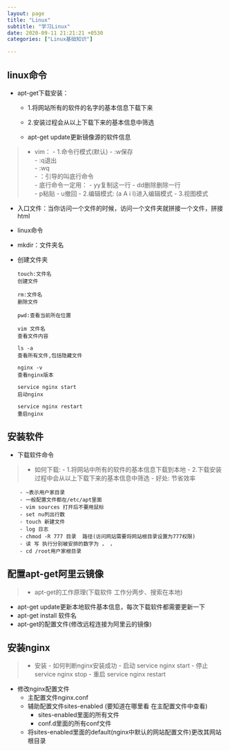 ```yaml
---
layout: page
title: "Linux"
subtitle: "学习Linux"
date: 2020-09-11 21:21:21 +0530
categories: ["Linux基础知识"]

---
```


## linux命令

- apt-get下载安装：
    - 1.将网站所有的软件的名字的基本信息下载下来

    - 2.安装过程会从以上下载下来的基本信息中筛选

    - apt-get update更新镜像源的软件信息

>- vim：
    - 1.命令行模式(默认) 
        - :w保存   
        - :q退出     
        - :wq     
        - ：引导的叫底行命令  
        - 底行命令一定用：
        - yy复制这一行 
        - dd删除删除一行  
        - p粘贴 
        - u撤回 
    - 2.编辑模式: (a A i I)进入编辑模式
    - 3.视图模式
- 入口文件：当你访问一个文件的时候，访问一个文件夹就拼接一个文件，拼接html
- linux命令
- mkdir：文件夹名
-   创建文件夹

       	touch:文件名
        创建文件

        rm:文件名
        删除文件

        pwd:查看当前所在位置

        vim 文件名 
        查看文件内容

        ls -a 
        查看所有文件,包括隐藏文件

        nginx -v 
        查看nginx版本

        service nginx start 
        启动nginx

        service nginx restart 
        重启nginx


## 安装软件

- 下载软件命令

>- 如何下载:
    - 1.将网站中所有的软件的基本信息下载到本地
    - 2.下载安装过程中会从以上下载下来的基本信息中筛选
    - 好处: 节省效率

		- ~表示用户家目录
		- 一般配置文件都在/etc/apt里面
		- vim sources 打开后不要用鼠标
		- set nu列出行数
		- touch 新建文件
		- log 日志
		- chmod -R 777 目录  路径(访问网站需要将网站根目录设置为777权限)
		- 读 写 执行分别被安排的数字为 ， ， 
		- cd /root用户家根目录

## 配置apt-get阿里云镜像

>- apt-get的工作原理(下载软件  工作分两步、搜索在本地)
- apt-get update更新本地软件基本信息，每次下载软件都需要更新一下
- apt-get install 软件名
- apt-get的配置文件(修改远程连接为阿里云的镜像)

## 安装nginx

>- 安装
    - 如何判断nginx安装成功
    - 启动    service nginx start
    - 停止    service nginx stop
    - 重启    service nginx restart
- 修改nginx配置文件
    - 主配置文件nginx.conf
    - 辅助配置文件sites-enabled    (要知道在哪里看  在主配置文件中查看)
        - sites-enabled里面的所有文件
        - conf.d里面的所有conf文件
    - 将sites-enabled里面的default(nginx中默认的网站配置文件)更改其网站根目录


